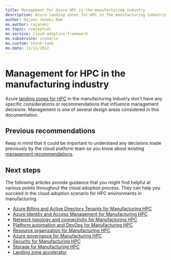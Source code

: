 ```yaml
---
title: Management for Azure HPC in the manufacturing industry 
description: Azure landing zones for HPC in the manufacturing industry don't have any specific considerations or recommendations that affect management decisions.
author: Rajani-Janaki-Ram
ms.author: rajanaki
ms.topic: conceptual
ms.service: cloud-adoption-framework
ms.subservice: scenario
ms.custom: think-tank
ms.date: 11/11/2022
---
```


# Management for HPC in the manufacturing industry

Azure [landing zones for HPC](../ready.md) in the manufacturing industry don't have any specific considerations or recommendations that influence management decisions. Management is one of several design areas considered in this documentation.

## Previous recommendations 

Keep in mind that it could be important to understand any decisions made previously by the cloud platform team so you know about existing [management recommendations](../../../ready/landing-zone/design-area/management.md).

## Next steps

The following articles provide guidance that you might find helpful at various points throughout the cloud adoption process. They can help you succeed in the cloud adoption scenario for HPC environments in manufacturing.

- [Azure Billing and Active Directory Tenants for Manufacturing HPC](./azure-billing-active-directory-tenant.md)
- [Azure Identity and Access Management for Manufacturing HPC](./identity-access-management.md)
- [Network topology and connectivity for Manufacturing HPC](./network-topology-connectivity.md)
- [Platform automation and DevOps for Manufacturing HPC](./platform-automation-devops.md)
- [Resource organization for Manufacturing HPC](./resource-organization.md)
- [Azure governance for Manufacturing HPC](./security-governance-compliance.md)
- [Security for Manufacturing HPC](./security.md)
- [Storage for Manufacturing HPC](./storage.md)
- [Landing zone accelerator](../azure-hpc-landing-zone-accelerator.md)